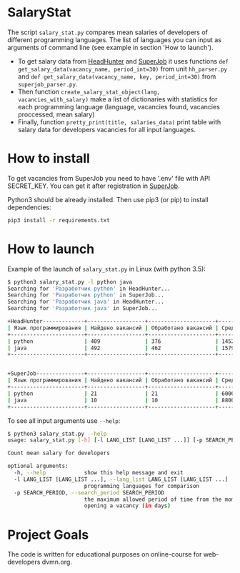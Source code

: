 # SalaryStat
The script `salary_stat.py` compares mean salaries of developers of different programming languages. The list of languages you can input as arguments of command line (see example in section 'How to launch').
- To get salary data  from [HeadHunter](https://hh.ru/) and [SuperJob](https://www.superjob.ru/) it uses functions `def get_salary_data(vacancy_name, period_int=30)` from unit `hh_parser.py` and `def get_salary_data(vacancy_name, key, period_int=30)` from `superjob_parser.py`. 
- Then function `create_salary_stat_object(lang, vacancies_with_salary)` make a list of dictionaries with statistics for each programming language (language, vacancies found, vacancies proccessed, mean salary)
- Finally, function `pretty_print(title, salaries_data)` print table with salary data for developers vacancies for all input languages.

# How to install

To get vacancies from SuperJob you need to have '.env' file with API SECRET_KEY. You can get it after registration in [SuperJob](https://api.superjob.ru/register/). 

Python3 should be already installed. Then use pip3 (or pip) to install dependencies:
```bash
pip3 install -r requirements.txt
```
# How to launch

Example of the launch of `salary_stat.py` in Linux (with python 3.5):

```bash
$ python3 salary_stat.py -l python java
Searching for 'Разработчик python' in HeadHunter...
Searching for 'Разработчик python' in SuperJob...
Searching for 'Разработчик java' in HeadHunter...
Searching for 'Разработчик java' in SuperJob...

+HeadHunter-------------+------------------+---------------------+------------------------+
| Язык программирования | Найдено вакансий | Обработано вакансий | Средняя зарплата, руб. |
+-----------------------+------------------+---------------------+------------------------+
| python                | 409              | 376                 | 145217                 |
| java                  | 492              | 462                 | 157965                 |
+-----------------------+------------------+---------------------+------------------------+


+SuperJob---------------+------------------+---------------------+------------------------+
| Язык программирования | Найдено вакансий | Обработано вакансий | Средняя зарплата, руб. |
+-----------------------+------------------+---------------------+------------------------+
| python                | 21               | 21                  | 60000                  |
| java                  | 10               | 10                  | 88000                  |
+-----------------------+------------------+---------------------+------------------------+
```
To see all input arguments use `--help`:
```bash
$ python3 salary_stat.py --help
usage: salary_stat.py [-h] [-l LANG_LIST [LANG_LIST ...]] [-p SEARCH_PERIOD]

Count mean salary for developers

optional arguments:
  -h, --help            show this help message and exit
  -l LANG_LIST [LANG_LIST ...], --lang_list LANG_LIST [LANG_LIST ...]
                        programming languages for comparison
  -p SEARCH_PERIOD, --search_period SEARCH_PERIOD
                        the maximum allowed period of time from the moment of
                        opening a vacancy (in days)
```
# Project Goals

The code is written for educational purposes on online-course for web-developers dvmn.org.
